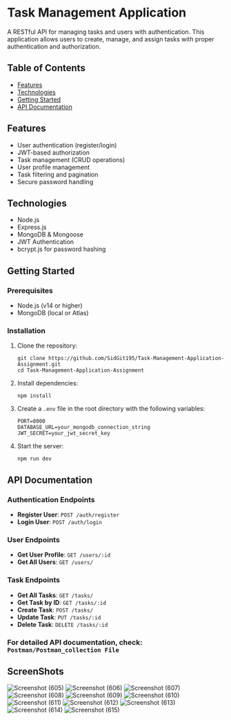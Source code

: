 # Task Management Application

A RESTful API for managing tasks and users with authentication. This application allows users to create, manage, and assign tasks with proper authentication and authorization.

## Table of Contents
- [Features](#features)
- [Technologies](#technologies)
- [Getting Started](#getting-started)
- [API Documentation](#api-documentation)

## Features
- User authentication (register/login)
- JWT-based authorization
- Task management (CRUD operations)
- User profile management
- Task filtering and pagination
- Secure password handling

## Technologies
- Node.js
- Express.js
- MongoDB & Mongoose
- JWT Authentication
- bcrypt.js for password hashing

## Getting Started

### Prerequisites
- Node.js (v14 or higher)
- MongoDB (local or Atlas)

### Installation
1. Clone the repository:
    ```
    git clone https://github.com/SidGit195/Task-Management-Application-Assignment.git
    cd Task-Management-Application-Assignment
    ```

2. Install dependencies:
    ```
    npm install
    ```

3. Create a `.env` file in the root directory with the following variables:
    ```
    PORT=8000
    DATABASE_URL=your_mongodb_connection_string
    JWT_SECRET=your_jwt_secret_key
    ```

4. Start the server:
    ```
    npm run dev
    ```

## API Documentation

### Authentication Endpoints
- **Register User**: `POST /auth/register`
- **Login User**: `POST /auth/login`

### User Endpoints
- **Get User Profile**: `GET /users/:id`
- **Get All Users**: `GET /users/`

### Task Endpoints
- **Get All Tasks**: `GET /tasks/`
- **Get Task by ID**: `GET /tasks/:id`
- **Create Task**: `POST /tasks/`
- **Update Task**: `PUT /tasks/:id`
- **Delete Task**: `DELETE /tasks/:id`

### For detailed API documentation, check: `Postman/Postman_collection File`

## ScreenShots
![Screenshot (605)](https://github.com/user-attachments/assets/ff255365-238d-42e9-baf5-ef77fa3b5844)
![Screenshot (606)](https://github.com/user-attachments/assets/15215fac-c889-4aa6-81b8-66bf841f27bb)
![Screenshot (607)](https://github.com/user-attachments/assets/575142a8-cf54-4f76-a546-01d9de19a103)
![Screenshot (608)](https://github.com/user-attachments/assets/b8875ef3-e36d-422a-bd16-ab5e54eb7a99)
![Screenshot (609)](https://github.com/user-attachments/assets/78dff4ac-dc05-4d2d-8ff1-6dad62abbdb7)
![Screenshot (610)](https://github.com/user-attachments/assets/e5529f4c-afd6-46aa-84f4-f7991e4b914d)
![Screenshot (611)](https://github.com/user-attachments/assets/6fb22540-95c6-4290-be10-e23d968b9b5a)
![Screenshot (612)](https://github.com/user-attachments/assets/759c9b8a-b36c-478c-a6cc-ac6b544eff34)
![Screenshot (613)](https://github.com/user-attachments/assets/e3d9b69f-2726-4537-9c4d-8c8eebbb994d)
![Screenshot (614)](https://github.com/user-attachments/assets/055132fd-578a-473a-927d-2320b0224cd5)
![Screenshot (615)](https://github.com/user-attachments/assets/6042b84f-299f-4734-b5f9-edbd18a68d22)
